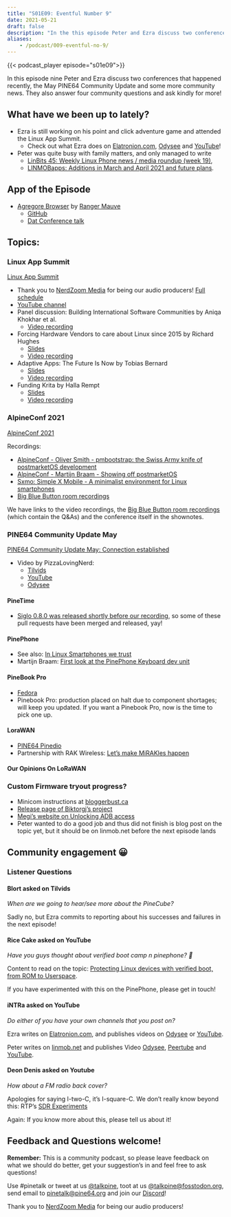 ```yaml
---
title: "S01E09: Eventful Number 9"
date: 2021-05-21
draft: false
description: "In the this episode Peter and Ezra discuss two conferences that happened recently, the May PINE64 Community Update and some more community news. They also answer four community questions and ask kindly for more!"
aliases:
    - /podcast/009-eventful-no-9/
---
```


{{< podcast_player episode="s01e09">}}

In this episode nine Peter and Ezra discuss two conferences that happened recently, the May PINE64 Community Update and some more community news. They also answer four community questions and ask kindly for more!

## What have we been up to lately?

* Ezra is still working on his point and click adventure game and attended the Linux App Summit.
  * Check out what Ezra does on [Elatronion.com](https://elatronion.com/), [Odysee](https://odysee.com/@Elatronion:a) and [YouTube](https://www.youtube.com/channel/UCLN0SPhQo4jAPpTFNsxUnMg)!
* Peter was quite busy with family matters, and only managed to write
  * [LinBits 45: Weekly Linux Phone news / media roundup (week 19)](https://linmob.net/linbits45-weekly-linux-phone-news-week19/),
  * [LINMOBapps: Additions in March and April 2021 and future plans](https://linmob.net/linmobapps-additions-changes-march-april-2021/#the-future-linuxphoneapps-org). 

## App of the Episode

* [Agregore Browser](https://agregore.mauve.moe/) by [Ranger Mauve](https://twitter.com/RangerMauve)
  * [GitHub](https://github.com/AgregoreWeb/agregore-browser/)
  * [Dat Conference talk](https://www.youtube.com/watch?v=TnYKvOQB0ts)

## Topics:
### Linux App Summit

[Linux App Summit](https://linuxappsummit.org/)

* Thank you to [NerdZoom Media](https://conf.linuxappsummit.org/event/3/timetable/#all) for being our audio producers! [Full schedule](https://conf.linuxappsummit.org/event/3/timetable/#all)
* [YouTube channel](https://www.youtube.com/channel/UCjSsbz2TDxIxBEarbDzNQ4w)
* Panel discussion: Building International Software Communities by Aniqa Khokhar et al.
  * [Video recording](https://www.youtube.com/watch?v=bngxw7n5imQ)
* Forcing Hardware Vendors to care about Linux since 2015 by Richard Hughes
  * [Slides](https://conf.linuxappsummit.org/event/3/contributions/64/attachments/22/44/22%20richard%20hughes%20Building%20the%20LVFS.pdf)
  * [Video recording](https://www.youtube.com/watch?v=PnIQT0CMado)
* Adaptive Apps: The Future Is Now by Tobias Bernard
  * [Slides](https://conf.linuxappsummit.org/event/3/contributions/49/attachments/12/38/1%20tobias%20bernard%20adaptive-apps.pdf)
  * [Video recording](https://www.youtube.com/watch?v=piE4JJ_BskI)
* Funding Krita by Halla Rempt
  * [Slides](https://conf.linuxappsummit.org/event/3/contributions/52/attachments/14/41/4%20halla%20rempt%20LAS_2021_Funding_Krita.pdf)
  * [Video recording](https://www.youtube.com/watch?v=iIvGH_fnVtI&list=PL3sxxpspw7FEQ4-N3ugzfq0o55Kpz3_EN&index=5)

### AlpineConf 2021

[AlpineConf 2021](https://alpinelinux.org/conf/)

Recordings:

* [AlpineConf - Oliver Smith - pmbootstrap: the Swiss Army knife of postmarketOS development](https://www.youtube.com/watch?v=WH0SU0eRSbA)
* [AlpineConf - Martijn Braam - Showing off postmarketOS](https://www.youtube.com/watch?v=npKwMWr1F_0)
* [Sxmo: Simple X Mobile - A minimalist environment for Linux smartphones](https://diode.zone/videos/watch/3f0948cf-47df-437e-b1ea-76fec58479c2)
* [Big Blue Button room recordings](https://bbb.dereferenced.org/b/adm-ec4-bx7-ypm)

We have links to the video recordings, the [Big Blue Button room recordings](https://bbb.dereferenced.org/b/adm-ec4-bx7-ypm) (which contain the Q&As) and the conference itself in the shownotes.

### PINE64 Community Update May

[PINE64 Community Update May: Connection established](https://www.pine64.org/2021/05/15/may-update-connection-established/)

* Video by PizzaLovingNerd:
  * [Tilvids](https://tilvids.com/videos/watch/5f20d305-4311-4680-8c7d-5a9ad1354e79)
  * [YouTube](https://www.youtube.com/watch?v=z-MQO7xOemQ)
  * [Odysee](https://odysee.com/@PINE64:a/may-update-insert-title-here:5)

#### PineTime

* [Siglo 0.8.0 was released shortly before our recording](https://twitter.com/AlexRob12252696/status/1394754490927095808), so some of these pull requests have been merged and released, yay!

#### PinePhone

* See also: [In Linux Smartphones we trust](https://linuxsmartphones.com/guest-post-in-linux-smartphones-we-trust/)
* Martijn Braam: [First look at the PinePhone Keyboard dev unit](https://www.youtube.com/watch?v=7sxmGxuCM4g)

#### PineBook Pro

* [Fedora](https://nullr0ute.com/2021/05/fedora-on-the-pinebook-pro/)
* Pinebook Pro: production placed on halt due to component shortages; will keep you updated. If you want a Pinebook Pro, now is the time to pick one up.

#### LoraWAN

* [PINE64 Pinedio](/documentation/Pinedio/)
* Partnership with RAK Wireless: [Let’s make MiRAKles happen](/documentation/Pinedio/)

#### Our Opinions On LoRaWAN

### Custom Firmware tryout progress?

* Minicom instructions at [bloggerbust.ca](https://bloggerbust.ca/post/how-to-configure-minicom-to-connect-over-usb-serial-uart/)
* [Release page of Biktorgj’s project](https://github.com/Biktorgj/pinephone_modem_sdk/releases)
* [Megi’s website on Unlocking ADB access](https://xnux.eu/devices/feature/modem-pp.html#toc-unlock-adb-access)
* Peter wanted to do a good job and thus did not finish is blog post on the topic yet, but it should be on linmob.net before the next episode lands

## Community engagement 😀
### Listener Questions
#### Blort asked on Tilvids

_When are we going to hear/see more about the PineCube?_

Sadly no, but Ezra commits to reporting about his successes and failures in the next episode!

#### Rice Cake asked on YouTube

_Have you guys thought about verified boot camp n pinephone? 🙂_

Content to read on the topic: [Protecting Linux devices with verified boot, from ROM to Userspace](https://linuxgizmos.com/protecting-linux-devices-with-verified-boot-from-rom-to-userspace/).

If you have experimented with this on the PinePhone, please get in touch!

#### iNTRa asked on YouTube

_Do either of you have your own channels that you post on?_

Ezra writes on [Elatronion.com](https://elatronion.com/), and publishes videos on [Odysee](https://odysee.com/@Elatronion:a) or [YouTube](https://www.youtube.com/channel/UCLN0SPhQo4jAPpTFNsxUnMg).

Peter writes on [linmob.net](https://linmob.net/) and publishes Video [Odysee](https://odysee.com/@linmob:3), [Peertube](https://devtube.dev-wiki.de/video-channels/linmob/videos) and [YouTube](https://www.youtube.com/c/LINMOBnet).

#### Deon Denis asked on Youtube

_How about a FM radio back cover?_

Apologies for saying I-two-C, it’s I-square-C. We don’t really know beyond this: RTP’s [SDR Experiments](https://www.youtube.com/watch?v=ffEGdbXt2Qo)

Again: If you know more about this, please tell us about it!

## Feedback and Questions welcome!

**Remember:** This is a community podcast, so please leave feedback on what we should do better, get your suggestion’s in and feel free to ask questions!

Use #pinetalk or tweet at us [@talkpine](https://twitter.com/talkpine), toot at us [@talkpine@fosstodon.org](https://fosstodon.org/@talkpine), send email to pinetalk@pine64.org and join our [Discord](https://discord.gg/NNTUZhNqvN)!

Thank you to [NerdZoom Media](https://nerdzoom.media/) for being our audio producers!

